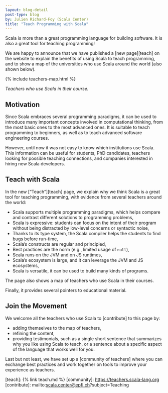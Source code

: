 ```yaml
---
layout: blog-detail
post-type: blog
by: Julien Richard-Foy (Scala Center)
title: "Teach Programming with Scala"
---
```


Scala is more than a great programming language for building software.
It is also a great tool for teaching programming!

We are happy to announce that we have published a [new page][teach] on the
website to explain the benefits of using Scala to teach programming, and to
show a map of the universities who use Scala around the world (also shown below).

{% include teachers-map.html %}

*Teachers who use Scala in their course.*

## Motivation

Since Scala embraces several programming paradigms, it can be used to introduce
many important concepts involved in computational thinking, from the most basic
ones to the most advanced ones. It is suitable to teach programming to
beginners, as well as to teach advanced software engineering courses.

However, until now it was not easy to know which institutions use Scala. This
information can be useful for students, PhD candidates, teachers looking for
possible teaching connections, and companies interested in hiring new Scala
developers.

## Teach with Scala

In the new [“Teach”][teach] page, we explain why we think Scala is a great tool
for teaching programming, with evidence from several teachers around the world:

- Scala supports multiple programming paradigms, which helps compare and contrast
  different solutions to programming problems,
- Scala is expressive: students can focus on the intent of their program without
  being distracted by low-level concerns or syntactic noise,
- Thanks to its type system, the Scala compiler helps the students to find bugs
  before run-time,
- Scala’s constructs are regular and principled,
- Best practices are the norm (e.g., limited usage of `null`),
- Scala runs on the JVM and on JS runtimes,
- Scala’s ecosystem is large, and it can leverage the JVM and JS ecosystems,
- Scala is versatile, it can be used to build many kinds of programs.

The page also shows a map of teachers who use Scala in their courses.

Finally, it provides several pointers to educational material.

## Join the Movement

We welcome all the teachers who use Scala to [contribute] to this page by:
- adding themselves to the map of teachers,
- refining the content,
- providing testimonials, such as a single short sentence that summarizes
  why you like using Scala to teach, or a sentence about a specific aspect
  of the language that works well for you.

Last but not least, we have set up a [community of teachers] where you can
exchange best practices and work together on tools to improve your experience
as teachers.

[teach]: {% link teach.md %}
[community]: https://teachers.scala-lang.org
[contribute]: mailto:scala.center@epfl.ch?subject=Teaching
